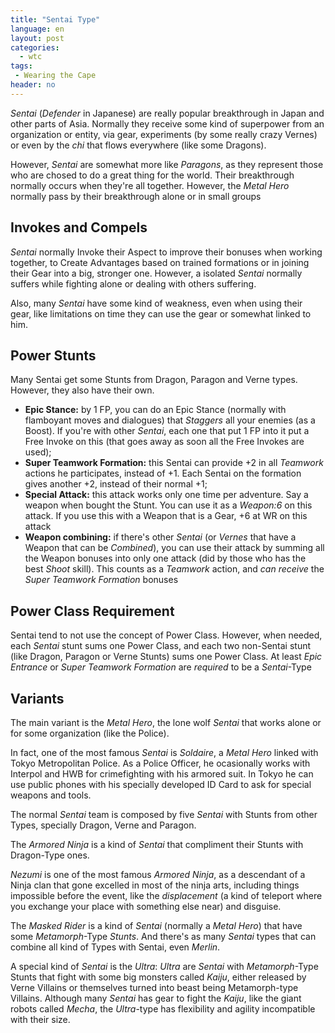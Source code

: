 ```yaml
---
title: "Sentai Type"
language: en
layout: post
categories:
  - wtc
tags:
 - Wearing the Cape
header: no
---
```



_Sentai_ (_Defender_ in Japanese) are really popular breakthrough in Japan and other parts of Asia. Normally they receive some kind of superpower from an organization or entity, via gear, experiments (by some really crazy Vernes) or even by the _chi_ that flows everywhere (like some Dragons).

However, _Sentai_ are somewhat more like _Paragons_, as they represent  those who are chosed to do a great thing for the world. Their breakthrough normally occurs when they're all together. However, the _Metal Hero_ normally pass by their breakthrough alone or in small groups

## Invokes and Compels

_Sentai_ normally Invoke their Aspect to improve their bonuses when working together, to Create Advantages based on trained formations or in joining their Gear into a big, stronger one. However, a isolated _Sentai_ normally suffers while fighting alone or dealing with others suffering. 

Also, many _Sentai_ have some kind of weakness, even when using their gear, like limitations on time they can use the gear or somewhat linked to him.

## Power Stunts

Many Sentai get some Stunts from Dragon, Paragon and Verne types. However, they also have their own.

+ __Epic Stance:__ by 1 FP, you can do an Epic Stance (normally with flamboyant moves and dialogues) that _Staggers_ all your enemies (as a Boost). If you're with other _Sentai_, each one that put 1 FP into it put a Free Invoke on this (that goes away as soon all the Free Invokes are used);
+ __Super Teamwork Formation:__ this Sentai can provide +2 in all _Teamwork_ actions he participates, instead of +1. Each Sentai on the formation gives another +2, instead of their normal +1;
+ __Special Attack:__ this attack works only one time per adventure. Say a weapon when bought the Stunt. You can use it as a _Weapon:6_ on this attack. If you use this with a Weapon that is a Gear, +6 at WR on this attack
+ __Weapon combining:__ if there's other _Sentai_ (or _Vernes_ that have a Weapon that can be _Combined_), you can use their attack by summing all the Weapon bonuses into only one attack (did by those who has the best _Shoot_ skill). This counts as a _Teamwork_ action, and _can receive_ the _Super Teamwork Formation_ bonuses

## Power Class Requirement

Sentai tend to not use the concept of Power Class. However, when needed, each _Sentai_ stunt sums one Power Class, and each two non-Sentai stunt (like Dragon, Paragon or Verne Stunts) sums one Power Class. At least _Epic Entrance_ or _Super Teamwork Formation_ are _required_ to be a _Sentai_-Type

## Variants

The main variant is the _Metal Hero_, the lone wolf _Sentai_ that works alone or for some organization (like the Police). 

In fact, one of the most famous _Sentai_ is _Soldaire_, a _Metal Hero_ linked with Tokyo Metropolitan Police. As a Police Officer, he ocasionally works with Interpol and HWB for crimefighting with his armored suit. In Tokyo he can use public phones with his specially developed ID Card to ask for special weapons and tools.

The normal _Sentai_ team is composed by five _Sentai_ with Stunts from other Types, specially Dragon, Verne and Paragon. 

The _Armored Ninja_ is a kind of _Sentai_ that compliment their Stunts with Dragon-Type ones. 

_Nezumi_ is one of the most famous  _Armored Ninja_, as a descendant of a Ninja clan that gone excelled in most of the ninja arts, including things impossible before the event, like the _displacement_ (a kind of teleport where you exchange your place with something else near) and disguise.

The _Masked Rider_ is a kind of _Sentai_ (normally a _Metal Hero_) that have some _Metamorph_-Type _Stunts_. And there's as many _Sentai_ types that can combine all kind of Types with Sentai, even _Merlin_. 

A special kind of _Sentai_ is the _Ultra_: _Ultra_ are _Sentai_ with _Metamorph_-Type Stunts that fight with some big monsters called _Kaiju_, either released by Verne Villains or themselves turned into beast being Metamorph-type Villains. Although many _Sentai_ has gear to fight the _Kaiju_, like the giant robots called _Mecha_, the _Ultra_-type has flexibility and agility incompatible with their size.


